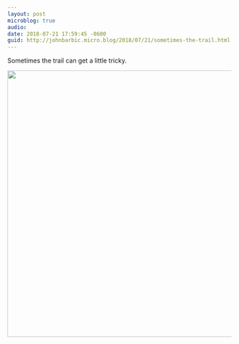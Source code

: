 ```yaml
---
layout: post
microblog: true
audio: 
date: 2018-07-21 17:59:45 -0600
guid: http://johnbarbic.micro.blog/2018/07/21/sometimes-the-trail.html
---
```

Sometimes the trail can get a little tricky.

<img src="http://www.barbic.com/uploads/2018/b8187b5fc2.jpg" width="600" height="600" />
